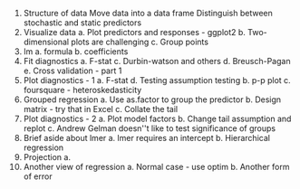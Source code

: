 1. Structure of data
  Move data into a data frame
  Distinguish between stochastic and static predictors
2. Visualize data
    a. Plot predictors and responses - ggplot2
    b. Two-dimensional plots are challenging
    c. Group points
2. lm
    a. formula
    b. coefficients
3. Fit diagnostics
    a. F-stat
    c. Durbin-watson and others
    d. Breusch-Pagan
    e. Cross validation - part 1
3. Plot diagnostics - 1
    a. F-stat
    d. Testing assumption testing
    b. p-p plot
    c. foursquare - heteroskedasticity
3. Grouped regression
    a. Use as.factor to group the predictor
    b. Design matrix - try that in Excel
    c. Collate the tail
4. Plot diagnostics - 2
    a. Plot model factors
    b. Change tail assumption and replot
    c. Andrew Gelman doesn''t like to test significance of groups
4. Brief aside about lmer
    a. lmer requires an intercept
    b. Hierarchical regression
5. Projection
    a. 
6. Another view of regression
    a. Normal case - use optim
    b. Another form of error
